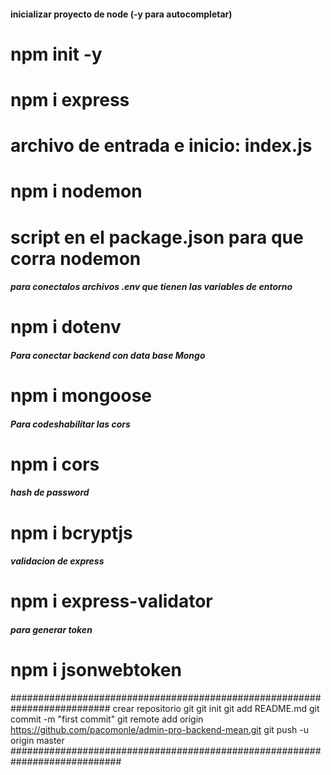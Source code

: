 #### inicializar proyecto de node (-y para autocompletar)
# npm init -y

# npm i express

# archivo de entrada e inicio: index.js

# npm i nodemon
# script en el package.json para que corra nodemon

##### para conectalos  archivos .env que tienen las variables de entorno
# npm i dotenv

##### Para conectar backend con data base Mongo
# npm i mongoose

##### Para codeshabilitar las cors
# npm i cors

##### hash de password
# npm i bcryptjs

##### validacion de express
# npm i express-validator

##### para generar token
# npm i jsonwebtoken

##########################################################################
crear repositorio git
git init
git add README.md
git commit -m "first commit"
git remote add origin https://github.com/pacomonle/admin-pro-backend-mean.git
git push -u origin master
############################################################################